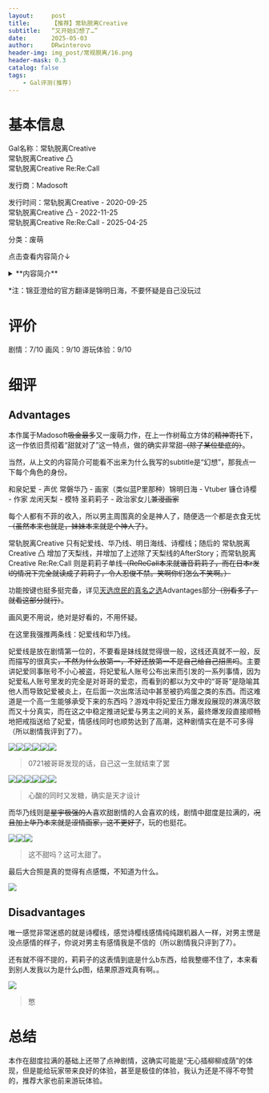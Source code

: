 ```yaml
---
layout:     post
title:      【推荐】常轨脱离Creative
subtitle:   “又开始幻想了…”
date:       2025-05-03
author:     DRwinterovo
header-img: img_post/常规脱离/16.png
header-mask: 0.3
catalog: false
tags:
    - Gal评测(推荐)
---
```


# 基本信息

Gal名称：常轨脱离Creative<br>
常轨脱离Creative 凸<br>
常轨脱离Creative Re:Re:Call

发行商：Madosoft

发行时间：常轨脱离Creative - 2020-09-25<br>
常轨脱离Creative 凸 - 2022-11-25<br>
常轨脱离Creative Re:Re:Call - 2025-04-25

分类：废萌

点击查看内容简介↓

<details>
<summary>**内容简介**</summary>

<div markdown="1">

> 当季节的脚步踏进了6月底……<br>千玉学园的大家公认的隐士和泉智宏，<br>今天也本该在教室偏安一隅，度过平静的一天，然后……<br>“恭喜当选！本届学生会会长和泉君！”<br>学校突发奇想决定，靠抽签选举学生会长，<br>再然后，就是智宏幸运地中签。<br>突然成为学园焦点的智宏，成为了学生们茶余饭后的谈资。<br>走投无路的智宏开始依照顾问老师的建议召集同伴，那么问题来了——<br>顾问列举的候补人选是：同班同学华乃、身为学妹的明日海、自己的妹妹妃爱，<br>好像她们根本就没来过学校？！<br>一片混乱之中，失联N久的前任会长镰仓诗樱也现身了！<br>这就是命运吧。史无前例被抽签选中的学生会长的战斗，开始了……

</div>
</details>

*注：锦亚澄给的官方翻译是锦明日海，不要怀疑是自己没玩过

# 评价
剧情：7/10 画风：9/10 游玩体验：9/10

# 细评

## Advantages

本作属于Madosoft~~吸金最多~~又一废萌力作，在上一作树莓立方体的~~精神寄托~~下，这一作依旧贯彻着“甜就对了”这一特点，做的确实非常甜~~（除了某位垫底的）~~。

当然，从上文的内容简介可能看不出来为什么我写的subtitle是“幻想”，那我点一下每个角色的身份。

和泉妃爱 - 声优 常磐华乃 - 画家（类似蓝P里那种）锦明日海 - Vtuber 镰仓诗樱 - 作家 龙闲天梨 - 模特 圣莉莉子 - 政治家女儿~~兼漫画家~~

每个人都有不菲的收入，所以男主周围真的全是神人了，随便选一个都是衣食无忧~~（虽然本来也就是，妹妹本来就是个神人了）~~。

常轨脱离Creative 只有妃爱线、华乃线、明日海线、诗樱线；随后的 常轨脱离Creative 凸 增加了天梨线，并增加了上述除了天梨线的AfterStory；而常轨脱离Creative Re:Re:Call 则是莉莉子单线~~（ReReCall本来就谐音莉莉子，而在日本r发l的情况下完全就读成了莉莉子，令人忍俊不禁。笑啊你们怎么不笑啊。）~~

功能按键也挺多挺完备，详见[天选庶民的真名之选](https://drwinterqwq.github.io/2025/04/06/%E5%A4%A9%E9%80%89%E5%BA%B6%E6%B0%91%E7%9A%84%E7%9C%9F%E5%91%BD%E4%B9%8B%E9%80%89/)Advantages部分~~（别看多了，就看这部分就行）~~。

画风更不用说，绝对是好看的，不用怀疑。

在这里我强推两条线：妃爱线和华乃线。

妃爱线是放在剧情第一位的，不要看是妹线就觉得很一般，这线还真就不一般，反而描写的很真实~~，不然为什么放第一，不好还放第一不是自己给自己招黑吗~~。主要讲妃爱同事账号不小心被盗，将妃爱私人账号公布出来而引发的一系列事情，因为妃爱私人账号里发的完全是对哥哥的爱恋，而看到的都以为文中的“哥哥”是隐喻其他人而导致妃爱被炎上，在后面一次出席活动中甚至被扔鸡蛋之类的东西。而这难道是一个高一生能够承受下来的东西吗？游戏中将妃爱压力爆发段展现的淋漓尽致而又十分真实，而在这之中稳定推进妃爱与男主之间的关系，最终爆发段直接顺畅地把戒指送给了妃爱，情感线同时也顺势达到了高潮，这种剧情实在是不可多得（所以剧情我评到了7）。

![](/img_post/常轨脱离/1.jpg)![](/img_post/常轨脱离/2.jpg)![](/img_post/常轨脱离/3.jpg)![](/img_post/常轨脱离/4.jpg)![](/img_post/常轨脱离/5.jpg)![](/img_post/常轨脱离/6.jpg)

> 0721被哥哥发现的话，自己这一生就结束了罢

![](/img_post/常轨脱离/7.jpg)![](/img_post/常轨脱离/8.jpg)![](/img_post/常轨脱离/9.jpg)![](/img_post/常轨脱离/10.jpg)![](/img_post/常轨脱离/11.jpg)![](/img_post/常轨脱离/12.jpg)

> 心酸的同时又发糖，确实是天才设计

而华乃线则是~~星宇极强的人~~喜欢甜剧情的人会喜欢的线，剧情中甜度是拉满的，~~况且加上华乃本来就是涩情画家，这不更好了~~，玩的也挺花。

![](/img_post/常轨脱离/13.jpg)![](/img_post/常轨脱离/14.jpg)![](/img_post/常轨脱离/15.jpg)

> 这不甜吗？这可太甜了。

最后大合照是真的觉得有点感慨，不知道为什么。

![](/img_post/常轨脱离/16.png)

## Disadvantages

唯一感觉非常迷惑的就是诗樱线，感觉诗樱线感情纯纯跟机器人一样，对男主愣是没点感情的样子，你说对男主有感情我是不信的（所以剧情我只评到了7）。

还有就不得不提的，莉莉子的这表情到底是什么b东西，给我整绷不住了，本来看到别人发我以为是什么p图，结果原游戏真有啊。。

![](/img_post/常轨脱离/17.jpg)

> 憋

# 总结

本作在甜度拉满的基础上还带了点神剧情，这确实可能是“无心插柳柳成荫”的体现，但是能给玩家带来良好的体验，甚至是极佳的体验，我认为还是不得不夸赞的，推荐大家也前来游玩体验。